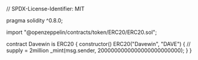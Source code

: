 // SPDX-License-Identifier: MIT

pragma solidity ^0.8.0;

import "@openzeppelin/contracts/token/ERC20/ERC20.sol";

contract Davewin is ERC20 {
    constructor() ERC20("Davewin", "DAVE") {
        // supply = 2million
        _mint(msg.sender, 2000000000000000000000000);
    }
}
